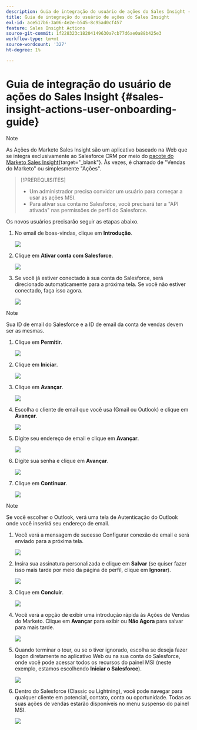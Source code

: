 ```yaml
---
description: Guia de integração do usuário de ações do Sales Insight - Documentação do Marketo - Documentação do produto
title: Guia de integração do usuário de ações do Sales Insight
exl-id: ace517b6-3a06-4e2e-b545-8c95ad0cf457
feature: Sales Insight Actions
source-git-commit: 1f228323c18204149630a7cb77d6ae0a88b425e3
workflow-type: tm+mt
source-wordcount: '327'
ht-degree: 1%

---
```


# Guia de integração do usuário de ações do Sales Insight {#sales-insight-actions-user-onboarding-guide}

>[!NOTE]
>
>As Ações do Marketo Sales Insight são um aplicativo baseado na Web que se integra exclusivamente ao Salesforce CRM por meio do [pacote do Marketo Sales Insight](/help/marketo/product-docs/marketo-sales-insight/msi-for-salesforce/installation/install-marketo-sales-insight-package-in-salesforce-appexchange.md){target="_blank"}. Às vezes, é chamado de &quot;Vendas do Marketo&quot; ou simplesmente &quot;Ações&quot;.

>[!PREREQUISITES]
>
>* Um administrador precisa convidar um usuário para começar a usar as ações MSI.
>* Para ativar sua conta no Salesforce, você precisará ter a &quot;API ativada&quot; nas permissões de perfil do Salesforce.

Os novos usuários precisarão seguir as etapas abaixo.

1. No email de boas-vindas, clique em **Introdução**.

   ![](assets/sales-insight-actions-user-onboarding-guide-1.png)

1. Clique em **Ativar conta com Salesforce**.

   ![](assets/sales-insight-actions-user-onboarding-guide-2.png)

1. Se você já estiver conectado à sua conta do Salesforce, será direcionado automaticamente para a próxima tela. Se você não estiver conectado, faça isso agora.

   ![](assets/sales-insight-actions-user-onboarding-guide-3.png)

>[!NOTE]
>
>Sua ID de email do Salesforce e a ID de email da conta de vendas devem ser as mesmas.

1. Clique em **Permitir**.

   ![](assets/sales-insight-actions-user-onboarding-guide-4.png)

1. Clique em **Iniciar**.

   ![](assets/sales-insight-actions-user-onboarding-guide-5.png)

1. Clique em **Avançar**.

   ![](assets/sales-insight-actions-user-onboarding-guide-6.png)

1. Escolha o cliente de email que você usa (Gmail ou Outlook) e clique em **Avançar**.

   ![](assets/sales-insight-actions-user-onboarding-guide-7.png)

1. Digite seu endereço de email e clique em **Avançar**.

   ![](assets/sales-insight-actions-user-onboarding-guide-8.png)

1. Digite sua senha e clique em **Avançar**.

   ![](assets/sales-insight-actions-user-onboarding-guide-9.png)

1. Clique em **Continuar**.

   ![](assets/sales-insight-actions-user-onboarding-guide-10.png)

>[!NOTE]
>
>Se você escolher o Outlook, verá uma tela de Autenticação do Outlook onde você inserirá seu endereço de email.

1. Você verá a mensagem de sucesso Configurar conexão de email e será enviado para a próxima tela.

   ![](assets/sales-insight-actions-user-onboarding-guide-11.png)

1. Insira sua assinatura personalizada e clique em **Salvar** (se quiser fazer isso mais tarde por meio da página de perfil, clique em **Ignorar**).

   ![](assets/sales-insight-actions-user-onboarding-guide-12.png)

1. Clique em **Concluir**.

   ![](assets/sales-insight-actions-user-onboarding-guide-13.png)

1. Você verá a opção de exibir uma introdução rápida às Ações de Vendas do Marketo. Clique em **Avançar** para exibir ou **Não Agora** para salvar para mais tarde.

   ![](assets/sales-insight-actions-user-onboarding-guide-14.png)

1. Quando terminar o tour, ou se o tiver ignorado, escolha se deseja fazer logon diretamente no aplicativo Web ou na sua conta do Salesforce, onde você pode acessar todos os recursos do painel MSI (neste exemplo, estamos escolhendo **Iniciar o Salesforce**).

   ![](assets/sales-insight-actions-user-onboarding-guide-15.png)

1. Dentro do Salesforce (Classic ou Lightning), você pode navegar para qualquer cliente em potencial, contato, conta ou oportunidade. Todas as suas ações de vendas estarão disponíveis no menu suspenso do painel MSI.

   ![](assets/sales-insight-actions-user-onboarding-guide-16.png)
